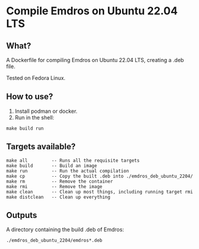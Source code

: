 # Compile Emdros on Ubuntu 22.04 LTS

## What?

A Dockerfile for compiling Emdros on Ubuntu 22.04 LTS, creating a .deb
file.

Tested on Fedora Linux.

## How to use?

1. Install podman or docker.
2. Run in the shell:
```
make build run
```

## Targets available?

```
make all         -- Runs all the requisite targets
make build       -- Build an image
make run         -- Run the actual compilation
make cp          -- Copy the built .deb into ./emdros_deb_ubuntu_2204/
make rm          -- Remove the container
make rmi         -- Remove the image
make clean       -- Clean up most things, including running target rmi
make distclean   -- Clean up everything
```

## Outputs

A directory containing the build .deb of Emdros:

```
./emdros_deb_ubuntu_2204/emdros*.deb
```

